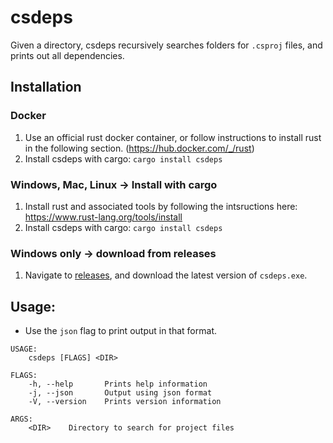# csdeps
Given a directory, csdeps recursively searches folders for `.csproj` files, and prints out all dependencies.

## Installation

### Docker
1. Use an official rust docker container, or follow instructions to install rust in the following section. (https://hub.docker.com/_/rust)
2. Install csdeps with cargo:
`cargo install csdeps`

### Windows, Mac, Linux -> Install with cargo
1. Install rust and associated tools by following the intsructions here: https://www.rust-lang.org/tools/install
2. Install csdeps with cargo:
`cargo install csdeps`

### Windows only -> download from releases
1. Navigate to [releases](https://github.com/tofraley/csdeps/releases), and download the latest version of `csdeps.exe`.

## Usage:
* Use the `json` flag to print output in that format.

```
USAGE:
    csdeps [FLAGS] <DIR>

FLAGS:
    -h, --help       Prints help information
    -j, --json       Output using json format
    -V, --version    Prints version information

ARGS:
    <DIR>    Directory to search for project files
```
